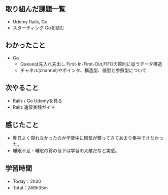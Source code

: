 ## 取り組んだ課題一覧
- Udemy Rails, Go
- スターティング Goを読む

## わかったこと
- Go
  - Queueは先入れ先出し First-In-First-Out,FIFOの原則に従うデータ構造
  - チャネル(channel)やポインタ、構造型、値型と参照型について

## 次やること
- Rails / Go Udemyを見る
- Rails 速習実践ガイド

## 感じたこと
- 昨日よく寝れなかったのか学習中に眠気が襲ってきてあまり集中できなかった。
- 睡眠不足・睡眠の質の低下は学習の大敵だなと実感。

## 学習時間　
- Today：2h30
- Total：249h35m

